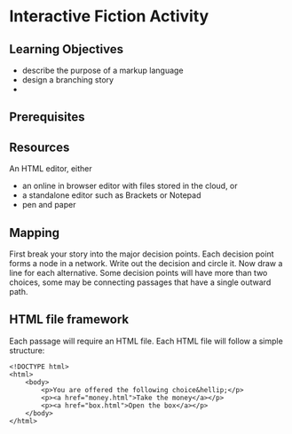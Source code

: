# Interactive Fiction Activity

## Learning Objectives

* describe the purpose of a markup language
* design a branching story
* 

## Prerequisites

## Resources

An HTML editor, either
* an online in browser editor with files stored in the cloud, or
* a standalone editor such as Brackets or Notepad
* pen and paper

## Mapping

First break your story into the major decision points. Each decision point forms a node in a network. Write out the decision and circle it. Now draw a line for each alternative. Some decision points will have more than two choices, some may be connecting passages that have a single outward path.

## HTML file framework

Each passage will require an HTML file. Each HTML file will follow a simple structure:

    <!DOCTYPE html>
    <html>
        <body>
            <p>You are offered the following choice&hellip;</p>
            <p><a href="money.html">Take the money</a></p>
            <p><a href="box.html">Open the box</a></p>
        </body>
    </html>